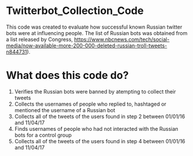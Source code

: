# Twitterbot_Collection_Code
This code was created to evaluate how successful known Russian twitter bots were at influencing people. The list of Russian bots was obtained from a list released by Congress, https://www.nbcnews.com/tech/social-media/now-available-more-200-000-deleted-russian-troll-tweets-n844731). 

# What does this code do?
1) Verifies the Russian bots were banned by atempting to collect their tweets
2) Collects the usernames of people who replied to, hashtaged or mentioned the username of a Russian bot
3) Collects all of the tweets of the users found in step 2 between 01/01/16 and 11/04/17
4) Finds usernames of people who had not interacted with the Russian bots for a control group 
5) Collects all of the tweets of the users found in step 4 between 01/01/16 and 11/04/17
